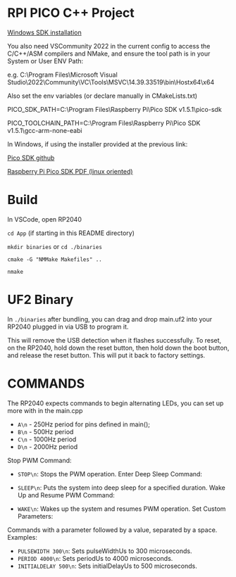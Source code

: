 # RPI PICO C++ Project

[Windows SDK installation](https://www.raspberrypi.com/news/raspberry-pi-pico-windows-installer/)

You also need VSCommunity 2022 in the current config to access the C/C++/ASM compilers and NMake, and ensure the tool path is in your System or User ENV Path:

e.g. C:\Program Files\Microsoft Visual Studio\2022\Community\VC\Tools\MSVC\14.39.33519\bin\Hostx64\x64

Also set the env variables (or declare manually in CMakeLists.txt)

PICO_SDK_PATH=C:\Program Files\Raspberry Pi\Pico SDK v1.5.1\pico-sdk

PICO_TOOLCHAIN_PATH=C:\Program Files\Raspberry Pi\Pico SDK v1.5.1\gcc-arm-none-eabi

In Windows, if using the installer provided at the previous link:

[Pico SDK github](https://github.com/raspberrypi/pico-sdk)

[Raspberry Pi Pico SDK PDF (linux oriented)](https://datasheets.raspberrypi.com/pico/getting-started-with-pico.pdf)


# Build

In VSCode, open RP2040

`cd App` (if starting in this README directory)

`mkdir binaries` or `cd ./binaries`

`cmake -G "NMMake Makefiles" ..`

`nmake`

# UF2 Binary

In `./binaries` after bundling, you can drag and drop main.uf2 into your RP2040 plugged in via USB to program it.

This will remove the USB detection when it flashes successfully. To reset, on the RP2040, hold down the reset button, then hold down the boot button, and release the reset button. This will put it back to factory settings. 

# COMMANDS

The RP2040 expects commands to begin alternating LEDs, you can set up more with in the main.cpp

- `A\n` - 250Hz period for pins defined in main();
- `B\n` - 500Hz period
- `C\n` - 1000Hz period
- `D\n` - 2000Hz period

Stop PWM Command:

- `STOP\n`: Stops the PWM operation.
Enter Deep Sleep Command:

- `SLEEP\n`: Puts the system into deep sleep for a specified duration.
Wake Up and Resume PWM Command:

- `WAKE\n`: Wakes up the system and resumes PWM operation.
Set Custom Parameters:

Commands with a parameter followed by a value, separated by a space.
Examples:
- `PULSEWIDTH 300\n`: Sets pulseWidthUs to 300 microseconds.
- `PERIOD 4000\n`: Sets periodUs to 4000 microseconds.
- `INITIALDELAY 500\n`: Sets initialDelayUs to 500 microseconds.